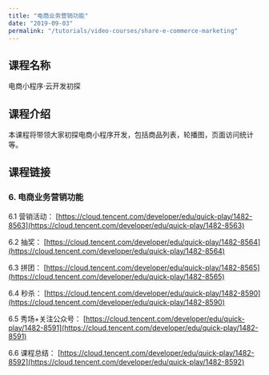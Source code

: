 ```yaml
---
title: "电商业务营销功能"
date: "2019-09-03"
permalink: "/tutorials/video-courses/share-e-commerce-marketing"
---
```


## 课程名称

电商小程序·云开发初探

## 课程介绍

本课程将带领大家初探电商小程序开发，包括商品列表，轮播图，页面访问统计等。

## 课程链接

### 6. 电商业务营销功能

6.1 营销活动：
[https://cloud.tencent.com/developer/edu/quick-play/1482-8563](https://cloud.tencent.com/developer/edu/quick-play/1482-8563)

6.2 抽奖：
[https://cloud.tencent.com/developer/edu/quick-play/1482-8564](https://cloud.tencent.com/developer/edu/quick-play/1482-8564)

6.3 拼团：
[https://cloud.tencent.com/developer/edu/quick-play/1482-8565](https://cloud.tencent.com/developer/edu/quick-play/1482-8565)

6.4 秒杀：
[https://cloud.tencent.com/developer/edu/quick-play/1482-8590](https://cloud.tencent.com/developer/edu/quick-play/1482-8590)

6.5 秀场+关注公众号：
[https://cloud.tencent.com/developer/edu/quick-play/1482-8591](https://cloud.tencent.com/developer/edu/quick-play/1482-8591)

6.6 课程总结：
[https://cloud.tencent.com/developer/edu/quick-play/1482-8592](https://cloud.tencent.com/developer/edu/quick-play/1482-8592)
